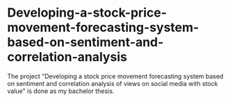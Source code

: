 # Developing-a-stock-price-movement-forecasting-system-based-on-sentiment-and-correlation-analysis
The project "Developing a stock price movement forecasting system based on sentiment and correlation analysis of views on social media with stock value" is done as my bachelor thesis.

